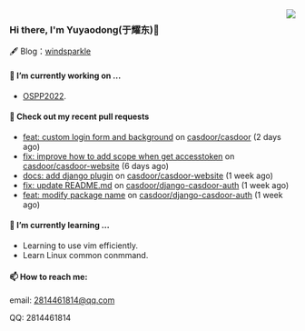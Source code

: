 <img align="right" src="https://github-readme-stats.vercel.app/api?username=leo220yuyaodog&show_icons=true&icon_color=805AD5&text_color=718096&bg_color=ffffff&hide_title=true" />

### Hi there, I'm Yuyaodong(于耀东)👋
🖋 Blog：[windsparkle](https://blog.windsparkle.top)
#### 🔭 I’m currently working on ...
- [OSPP2022](https://summer-ospp.ac.cn/).

#### 🔨 Check out my recent pull requests

- [feat: custom login form and background](https://github.com/casdoor/casdoor/pull/1107) on [casdoor/casdoor](https://github.com/casdoor/casdoor) (2 days ago)
- [fix: improve how to add scope when get accesstoken](https://github.com/casdoor/casdoor-website/pull/323) on [casdoor/casdoor-website](https://github.com/casdoor/casdoor-website) (6 days ago)
- [docs: add django plugin](https://github.com/casdoor/casdoor-website/pull/314) on [casdoor/casdoor-website](https://github.com/casdoor/casdoor-website) (1 week ago)
- [fix: update README.md](https://github.com/casdoor/django-casdoor-auth/pull/4) on [casdoor/django-casdoor-auth](https://github.com/casdoor/django-casdoor-auth) (1 week ago)
- [feat: modify package name](https://github.com/casdoor/django-casdoor-auth/pull/3) on [casdoor/django-casdoor-auth](https://github.com/casdoor/django-casdoor-auth) (1 week ago)

#### 🌱 I’m currently learning ...
- Learning to use vim efficiently.
- Learn Linux common conmmand.

#### 📫 How to reach me:
email: 2814461814@qq.com

QQ: 2814461814
